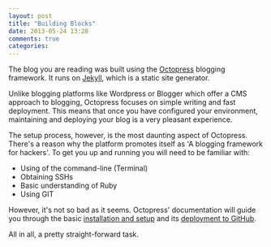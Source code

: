 ```yaml
---
layout: post
title: "Building Blocks"
date: 2013-05-24 13:28
comments: true
categories: 
---
```

The blog you are reading was built using the [Octopress](http://octopress.org) blogging framework. It runs on [Jekyll](https://github.com/mojombo/Jekyll), which is a static site generator.

Unlike blogging platforms like Wordpress or Blogger which offer a CMS approach to blogging, Octopress focuses on simple writing and fast deployment. This means that once you have configured your environment, maintaining and deploying your blog is a very pleasant experience.

The setup process, however, is the most daunting aspect of Octopress. There's a reason why the platform promotes itself as 'A blogging framework for hackers'. To get you up and running you will need to be familiar with:

* Using of the command-line (Terminal)
* Obtaining SSHs
* Basic understanding of Ruby
* Using GIT

However, it's not so bad as it seems. Octopress' documentation will guide you through the basic [installation and setup](http://octopress.org/docs/setup/) and its [deployment to GitHub](http://octopress.org/docs/deploying/github/).

All in all, a pretty straight-forward task.